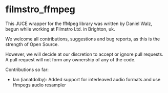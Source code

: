 filmstro_ffmpeg
===============

This JUCE wrapper for the ffMpeg library was written by Daniel Walz, begun while working 
at Filmstro Ltd. in Brighton, uk.

We welcome all contributions, suggestions and bug reports, as this is the strength of
Open Source.

However, we will decide at our discretion to accept or ignore pull requests.
A pull request will not form any ownership of any of the code.


Contributions so far:

- Ian (ianatdolby): Added support for interleaved audio formats and use ffmpegs audio resampler



